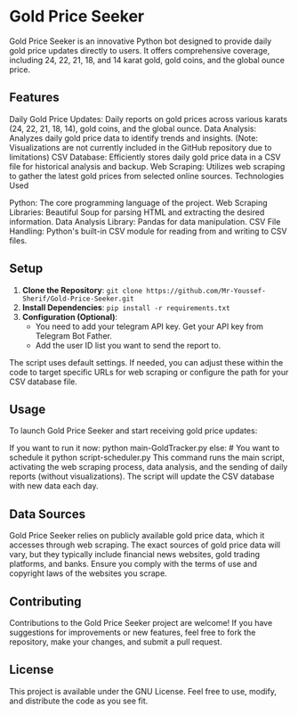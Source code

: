 # Gold Price Seeker

Gold Price Seeker is an innovative Python bot designed to provide daily gold price updates directly to users. It offers comprehensive coverage, including 24, 22, 21, 18, and 14 karat gold, gold coins, and the global ounce price.

## Features

Daily Gold Price Updates: Daily reports on gold prices across various karats (24, 22, 21, 18, 14), gold coins, and the global ounce.
Data Analysis: Analyzes daily gold price data to identify trends and insights. (Note: Visualizations are not currently included in the GitHub repository due to limitations)
CSV Database: Efficiently stores daily gold price data in a CSV file for historical analysis and backup.
Web Scraping: Utilizes web scraping to gather the latest gold prices from selected online sources.
Technologies Used

Python: The core programming language of the project.
Web Scraping Libraries: Beautiful Soup for parsing HTML and extracting the desired information.
Data Analysis Library: Pandas for data manipulation.
CSV File Handling: Python's built-in CSV module for reading from and writing to CSV files.

## Setup

1. **Clone the Repository**: `git clone https://github.com/Mr-Youssef-Sherif/Gold-Price-Seeker.git`
2. **Install Dependencies**: `pip install -r requirements.txt`
3. **Configuration (Optional)**: 
   - You need to add your telegram API key. Get your API key from Telegram Bot Father.
   - Add the user ID list you want to send the report to.

The script uses default settings. If needed, you can adjust these within the code to target specific URLs for web scraping or configure the path for your CSV database file.

## Usage

To launch Gold Price Seeker and start receiving gold price updates:

If you want to run it now:
  python main-GoldTracker.py
else: # You want to schedule it 
  python script-scheduler.py
This command runs the main script, activating the web scraping process, data analysis, and the sending of daily reports (without visualizations). The script will update the CSV database with new data each day.

## Data Sources

Gold Price Seeker relies on publicly available gold price data, which it accesses through web scraping. The exact sources of gold price data will vary, but they typically include financial news websites, gold trading platforms, and banks. Ensure you comply with the terms of use and copyright laws of the websites you scrape.

## Contributing

Contributions to the Gold Price Seeker project are welcome! If you have suggestions for improvements or new features, feel free to fork the repository, make your changes, and submit a pull request.

## License

This project is available under the GNU License. Feel free to use, modify, and distribute the code as you see fit.
